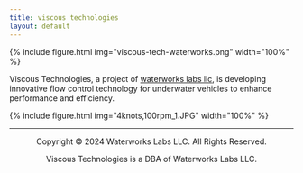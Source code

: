 ```yaml
---
title: viscous technologies
layout: default
---
```


{% include figure.html img="viscous-tech-waterworks.png" width="100%" %}

Viscous Technologies, a project of [waterworks labs llc](https://waterworkslabs.com), is developing innovative flow control technology for underwater vehicles to enhance performance and efficiency.

{% include figure.html img="4knots,100rpm_1.JPG" width="100%" %}

---------
<p style="text-align: center;">Copyright © 2024 Waterworks Labs LLC. All Rights Reserved.</p>
<p style="text-align: center;">Viscous Technologies is a DBA of Waterworks Labs LLC.</p>

<!--- 
{% include figure.html img="primary-logo.jpg" width="20%" %}

{% include figure.html img="4knots,100rpm_1.JPG" width="100%" %}
-->
